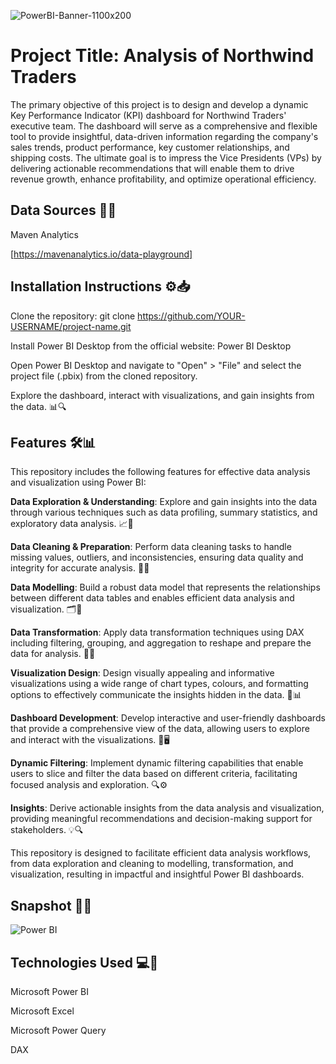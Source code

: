 ![PowerBI-Banner-1100x200](https://github.com/Tadeshee/Power_BI/assets/124716537/e15a2619-97ff-4a7d-b672-6542a899963f)

# Project Title: Analysis of Northwind Traders

The primary objective of this project is to design and develop a dynamic Key Performance Indicator (KPI) dashboard for Northwind Traders' executive team. The dashboard will serve as a comprehensive and flexible tool to provide insightful, data-driven information regarding the company's sales trends, product performance, key customer relationships, and shipping costs. The ultimate goal is to impress the Vice Presidents (VPs) by delivering actionable recommendations that will enable them to drive revenue growth, enhance profitability, and optimize operational efficiency.


## Data Sources 📂🔢
Maven Analytics

[https://mavenanalytics.io/data-playground]   

## Installation Instructions ⚙️📥
Clone the repository: git clone https://github.com/YOUR-USERNAME/project-name.git

Install Power BI Desktop from the official website: Power BI Desktop

Open Power BI Desktop and navigate to "Open" > "File" and select the project file (.pbix) from the cloned repository.

Explore the dashboard, interact with visualizations, and gain insights from the data. 📊🔍

## Features 🛠️📊
This repository includes the following features for effective data analysis and visualization using Power BI:

**Data Exploration & Understanding**: Explore and gain insights into the data through various techniques such as data profiling, summary statistics, and exploratory data analysis. 📈🔎

**Data Cleaning & Preparation**: Perform data cleaning tasks to handle missing values, outliers, and inconsistencies, ensuring data quality and integrity for accurate analysis. 🧹🔧

**Data Modelling**: Build a robust data model that represents the relationships between different data tables and enables efficient data analysis and visualization. 🗂️🔗

**Data Transformation**: Apply data transformation techniques using DAX including filtering, grouping, and aggregation to reshape and prepare the data for analysis. 🔄🔀

**Visualization Design**: Design visually appealing and informative visualizations using a wide range of chart types, colours, and formatting options to effectively communicate the insights hidden in the data. 🎨📊

**Dashboard Development**: Develop interactive and user-friendly dashboards that provide a comprehensive view of the data, allowing users to explore and interact with the visualizations. 📲🖥️

**Dynamic Filtering**: Implement dynamic filtering capabilities that enable users to slice and filter the data based on different criteria, facilitating focused analysis and exploration. 🔍⚙️

**Insights**: Derive actionable insights from the data analysis and visualization, providing meaningful recommendations and decision-making support for stakeholders. 💡🔍

This repository is designed to facilitate efficient data analysis workflows, from data exploration and cleaning to modelling, transformation, and visualization, resulting in impactful and insightful Power BI dashboards.

## Snapshot 📸📸

![Power BI](https://github.com/Tadeshee/Power_BI/assets/124716537/cc06ec6f-a0b4-4e30-a6f5-0b382c3003e2)
## Technologies Used 💻🔧
Microsoft Power BI

Microsoft Excel

Microsoft Power Query

DAX





